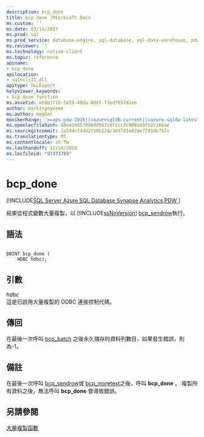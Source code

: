 ```yaml
---
description: bcp_done
title: bcp_done |Microsoft Docs
ms.custom: ''
ms.date: 03/14/2017
ms.prod: sql
ms.prod_service: database-engine, sql-database, sql-data-warehouse, pdw
ms.reviewer: ''
ms.technology: native-client
ms.topic: reference
apiname:
- bcp_done
apilocation:
- sqlncli11.dll
apitype: DLLExport
helpviewer_keywords:
- bcp_done function
ms.assetid: e59b3f16-5b59-40da-880f-f3edf657d1ee
author: markingmyname
ms.author: maghan
monikerRange: '>=aps-pdw-2016||=azuresqldb-current||=azure-sqldw-latest||>=sql-server-2016||>=sql-server-linux-2017||=azuresqldb-mi-current'
ms.openlocfilehash: 80e410057008d0567c8f2cc3c908a89fb2c166ae
ms.sourcegitcommit: 1a544cf4dd2720b124c3697d1e62ae7741db757c
ms.translationtype: MT
ms.contentlocale: zh-TW
ms.lasthandoff: 12/14/2020
ms.locfileid: "97473789"
---
```

# <a name="bcp_done"></a>bcp_done
[!INCLUDE[SQL Server Azure SQL Database Synapse Analytics PDW ](../../includes/applies-to-version/sql-asdb-asdbmi-asa-pdw.md)]

  結束從程式變數大量複製，以 [!INCLUDE[ssNoVersion](../../includes/ssnoversion-md.md)] [bcp_sendrow](../../relational-databases/native-client-odbc-extensions-bulk-copy-functions/bcp-sendrow.md)執行。  
  
## <a name="syntax"></a>語法  
  
```  
  
DBINT bcp_done (  
    HDBC hdbc);  
```  
  
## <a name="arguments"></a>引數  
 *hdbc*  
 這是已啟用大量複製的 ODBC 連接控制代碼。  
  
## <a name="returns"></a>傳回  
 在最後一次呼叫 [bcp_batch](../../relational-databases/native-client-odbc-extensions-bulk-copy-functions/bcp-batch.md) 之後永久儲存的資料列數目，如果發生錯誤，則為-1。  
  
## <a name="remarks"></a>備註  
 在最後一次呼叫 [bcp_sendrow](../../relational-databases/native-client-odbc-extensions-bulk-copy-functions/bcp-sendrow.md)或 [bcp_moretext](../../relational-databases/native-client-odbc-extensions-bulk-copy-functions/bcp-moretext.md)之後，呼叫 **bcp_done** 。 複製所有資料之後，無法呼叫 **bcp_done** 會導致錯誤。  
  
## <a name="see-also"></a>另請參閱  
 [大量複製函數](../../relational-databases/native-client-odbc-extensions-bulk-copy-functions/sql-server-driver-extensions-bulk-copy-functions.md)  
  
  
